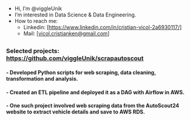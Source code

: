 -  Hi, I’m @viggleUnik
-  I’m interested in Data Science & Data Engineering.
-  How to reach me:
   - Linkedin: [https://www.linkedin.com/in/cristian-vicol-2a6930117/]
   - Mail: [vicol.cristianken@gmail.com]

##
### Selected projects: https://github.com/viggleUnik/scrapautoscout
####  - Developed Python scripts for web scraping, data cleaning, transformation and analysis.
#### - Created an ETL pipeline and deployed it as a DAG with Airflow in AWS.
#### - One such project involved web scraping data from the AutoScout24 website to extract vehicle details and save to AWS RDS. 




<!--
**viggleUnik/viggleUnik** is a ✨ _special_ ✨ repository because its `README.md` (this file) appears on your GitHub profile.

Here are some ideas to get you started:

- 🔭 I’m currently working on ...
- 🌱 I’m currently learning ...
- 👯 I’m looking to collaborate on ...
- 🤔 I’m looking for help with ...
- 💬 Ask me about ...
- 📫 How to reach me: ...
- 😄 Pronouns: ...
- ⚡ Fun fact: ...
-->
